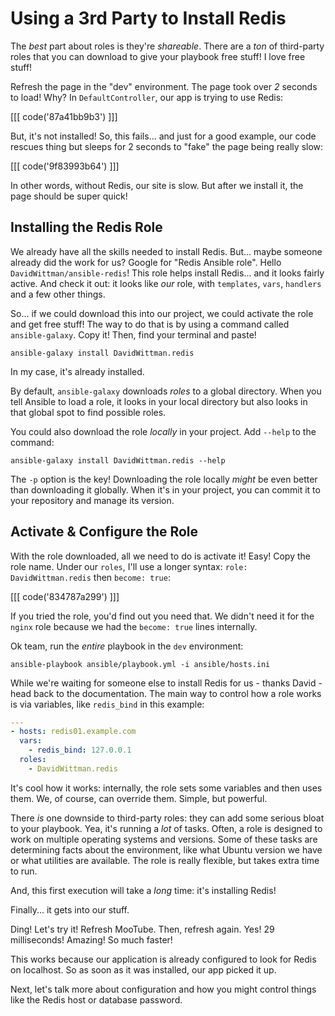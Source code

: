 # Using a 3rd Party to Install Redis

The *best* part about roles is they're *shareable*. There are a *ton* of third-party
roles that you can download to give your playbook free stuff! I love free stuff!

Refresh the page in the "dev" environment. The page took over *2* seconds to load!
Why? In `DefaultController`, our app is trying to use Redis:

[[[ code('87a41bb9b3') ]]]

But, it's not installed! So, this fails... and just for a good example, our code rescues
thing but sleeps for 2 seconds to "fake" the page being really slow:

[[[ code('9f83993b64') ]]]

In other words, without Redis, our site is slow. But after we install it, the page
should be super quick!

## Installing the Redis Role

We already have all the skills needed to install Redis. But... maybe someone already
did the work for us? Google for "Redis Ansible role". Hello `DavidWittman/ansible-redis`!
This role helps install Redis... and it looks fairly active. And check it out: it
looks like *our* role, with `templates`, `vars`, `handlers` and a few other things.

So... if we could download this into our project, we could activate the role and
get free stuff! The way to do that is by using a command called `ansible-galaxy`.
Copy it! Then, find your terminal and paste!

```terminal
ansible-galaxy install DavidWittman.redis
```

In my case, it's already installed.

By default, `ansible-galaxy` downloads *roles* to a global directory. When you tell
Ansible to load a role, it looks in your local directory but also looks in that
global spot to find possible roles.

You could also download the role *locally* in your project. Add `--help` to the
command:

```terminal
ansible-galaxy install DavidWittman.redis --help
```

The `-p` option is the key! Downloading the role locally *might* be even better than
downloading it globally. When it's in your project, you can commit it to your repository
and manage its version.

## Activate & Configure the Role

With the role downloaded, all we need to do is activate it! Easy! Copy the role name.
Under our `roles`, I'll use a longer syntax: `role: DavidWittman.redis` then
`become: true`:

[[[ code('834787a299') ]]]

If you tried the role, you'd find out you need that. We didn't need it for the `nginx`
role because we had the `become: true` lines internally.

Ok team, run the *entire* playbook in the `dev` environment:

```terminal
ansible-playbook ansible/playbook.yml -i ansible/hosts.ini
```

While we're waiting for someone else to install Redis for us - thanks David - head
back to the documentation. The main way to control how a role works is via variables,
like `redis_bind` in this example:

```yaml
---
- hosts: redis01.example.com
  vars:
    - redis_bind: 127.0.0.1
  roles:
    - DavidWittman.redis
```

It's cool how it works: internally, the role sets some variables and then uses them.
We, of course, can override them. Simple, but powerful.

There *is* one downside to third-party roles: they can add some serious bloat to
your playbook. Yea, it's running a *lot* of tasks. Often, a role is designed to work
on multiple operating systems and versions. Some of these tasks are determining facts
about the environment, like what Ubuntu version we have or what utilities are available.
The role is really flexible, but takes extra time to run.

And, this first execution will take a *long* time: it's installing Redis!

Finally... it gets into our stuff.

Ding! Let's try it! Refresh MooTube. Then, refresh again. Yes! 29 milliseconds!
Amazing! So much faster!

This works because our application is already configured to look for Redis on localhost.
So as soon as it was installed, our app picked it up.

Next, let's talk more about configuration and how you might control things like
the Redis host or database password.
